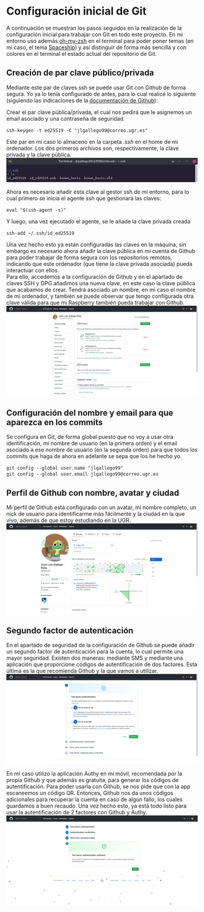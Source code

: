 # Configuración inicial de Git
A continuación se muestran los pasos seguidos en la realización de la configuración inicial para trabajar con Git en todo este proyecto. En mi entorno uso además [oh-my-zsh](https://github.com/ohmyzsh/ohmyzsh) en el terminal para poder poner temas (en mi caso, el tema [Spaceship](https://github.com/spaceship-prompt/spaceship-prompt)) y así distinguir de forma más sencilla y con colores en el terminal el estado actual del repositorio de Git.

## Creación de par clave público/privada
Mediante este par de claves ssh se puede usar Git con Github de forma segura. Yo ya lo tenía configurado de antes, para lo cual realicé lo siguiente (siguiendo las indicaciones de la [documentación de Github](https://docs.github.com/es/authentication/connecting-to-github-with-ssh/generating-a-new-ssh-key-and-adding-it-to-the-ssh-agent)):

Crear el par clave pública/privada, el cual nos pedirá que le asignemos un email asociado y una contraseña de seguridad.
```
ssh-keygen -t ed25519 -C "jlgallego99@correo.ugr.es"
```

Este par en mi caso lo almaceno en la carpeta *.ssh* en el home de mi ordenador. Los dos primeros archivos son, respectivamente, la clave privada y la clave pública.  
![](./img/par_claves.png)

Ahora es necesario añadir esta clave al gestor ssh de mi entorno, para lo cual primero se inicia el agente ssh que gestionará las claves:
```
eval "$(ssh-agent -s)"
```
Y luego, una vez ejecutado el agente, se le añade la clave privada creada
```
ssh-add ~/.ssh/id_ed25519
``` 

Una vez hecho esto ya están configuradas las claves en la máquina, sin embargo es necesario ahora añadir la clave pública en mi cuenta de Github para poder trabajar de forma segura con los repositorios remotos, indicando que este ordenador (que tiene la clave privada asociada) pueda interactuar con ellos.  
Para ello, accedemos a la configuración de Github y en el apartado de claves SSH y GPG añadimos una nueva clave, en este caso la clave pública que acabamos de crear. Tendrá asociado un nombre, en mi caso el nombre de mi ordenador, y también se puede observar que tengo configurada otra clave válida para que mi Raspberry también pueda trabajar con Github.  
![](./img/github_claves.png)

## Configuración del nombre y email para que aparezca en los commits
Se configura en Git, de forma global puesto que no voy a usar otra identificación, mi nombre de usuario (en la primera orden) y el email asociado a ese nombre de usuario (en la segunda orden) para que todos los commits que haga de ahora en adelante se sepa que los he hecho yo.

```
git config --global user.name "jlgallego99"
git config --global user.email jlgallego99@correo.ugr.es
```

## Perfil de Github con nombre, avatar y ciudad
Mi perfil de Github está configurado con un avatar, mi nombre completo, un nick de usuario para identificarme más fácilmente y la ciudad en la que vivo, además de que estoy estudiando en la UGR.
![](./img/perfil_github.png)

## Segundo factor de autenticación
En el apartado de seguridad de la configuración de Github se puede añadir un segundo factor de autenticación para la cuenta, lo cual permite una mayor seguridad. Existen dos maneras: mediante SMS y mediante una aplicación que proporcione códigos de autentificación de dos factores. Esta última es la que recomienda Github y la que vamos a utilizar.    
![](./img/2fa_1.png) 

En mi caso utilizo la aplicación Authy en mi móvil, recomendada por la propia Github y que además es gratuita, para generar los códigos de autentificación. Para poder usarla con Github, se nos pide que con la app escaneemos un código QR. Entonces, Github nos da unos códigos adicionales para recuperar la cuenta en caso de algún fallo, los cuales guardamos a buen recaudo. Una vez hecho esto, ya está todo listo para usar la autentificación de 2 factores con Github y Authy.  
![](./img/2fa_2.png)